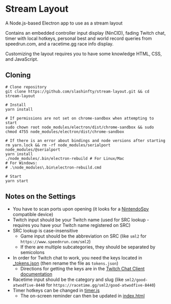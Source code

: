 # Stream Layout
A Node.js-based Electron app to use as a stream layout

Contains an embedded controller input display (NinCID), fading Twitch chat, timer with local hotkeys, personal best and world record queries from speedrun.com, and a racetime.gg race info display.

Customizing the layout requires you to have some knowledge HTML, CSS, and JavaScript.

## Cloning

```
# Clone repository
git clone https://github.com/slashinfty/stream-layout.git && cd stream-layout

# Install
yarn install

# If permissions are not set on chrome-sandbox when attempting to start
sudo chown root node_modules/electron/dist/chrome-sandbox && sudo chmod 4755 node_modules/electron/dist/chrome-sandbox

# If there is an error about bindings and node versions after starting
rm yarn.lock && rm -rf node_modules/serialport node_modules/@serialport
yarn install
./node_modules/.bin/electron-rebuild # For Linux/Mac
# For Windows:
# .\node_modules\.bin\electron-rebuild.cmd 

# Start
yarn start
```

## Notes on the Settings

* You have to scan ports upon opening (it looks for a [NintendoSpy](https://github.com/jaburns/NintendoSpy) compatible device)
* Twitch input should be your Twitch name (used for SRC lookup - requires you have your Twitch name registered on SRC)
* SRC lookup is case-insensitive
    * Game input should be the abbreviation on SRC (like `sml2` for `https://www.speednrun.com/sml2`)
    * If there are multiple subcategories, they should be separated by semicolons
* In order for Twitch chat to work, you need the keys located in [_tokens.json](https://github.com/slashinfty/stream-layout/blob/main/public/_tokens.json) (then rename the file as `tokens.json`)
    * Directions for getting the keys are in the [Twitch Chat Client documentation](https://d-fischer.github.io/twitch-chat-client/docs/examples/basic-bot.html)
* Racetime input should be the category and slug (like `sml2/good-atwodfive-8440` for `https://racetime.gg/sml2/good-atwodfive-8440`)
* Timer hotkeys can be changed in [timer.js](https://github.com/slashinfty/stream-layout/blob/main/public/timer.js#L7-L23)
    * The on-screen reminder can then be updated in [index.html](https://github.com/slashinfty/stream-layout/blob/main/public/index.html#L67)